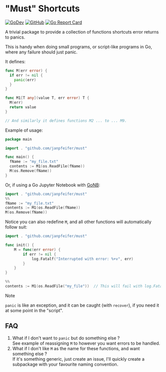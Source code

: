 # "Must" Shortcuts

[![GoDev](https://img.shields.io/badge/go.dev-reference-007d9c?logo=go&logoColor=white)](https://pkg.go.dev/github.com/janpfeifer/must?tab=doc)
[![GitHub](https://img.shields.io/github/license/janpfeifer/must)](https://github.com/Kwynto/gosession/blob/master/LICENSE)
[![Go Report Card](https://goreportcard.com/badge/github.com/janpfeifer/must)](https://goreportcard.com/report/github.com/janpfeifer/must)

A trivial package to provide a collection of functions shortcuts error returns to panics.

This is handy when doing small programs, or script-like programs in Go, where any failure should just panic.

It defines:

```go
func M(err error) {
  if err != nil {
    panic(err)
  }
}

func M1[T any](value T, err error) T {
  M(err)
  return value
}

// And similarly it defines functions M2 ... to ... M9.
```

Example of usage:

```go
package main

import . "github.com/janpfeifer/must"

func main() {
  fName := "my_file.txt"
  contents := M1(os.ReadFile(fName))
  M(os.Remove(fName))
}
```

Or, if using a Go Jupyter Notebook with [GoNB](https://github.com/janpfeifer/gonb):

```go
import . "github.com/janpfeifer/must"
%%
fName := "my_file.txt"
contents := M1(os.ReadFile(fName))
M(os.Remove(fName))
```

Notice you can also redefine `M`, and all other functions will automatically follow suit:

```go
import . "github.com/janpfeifer/must"

func init() {
	M = func(err error) {
	    if err != nil {
		    log.Fatalf("Interrupted with error: %+v", err)	
        }       	
    }
}

%%
contents := M1(os.ReadFile("my_file"))  // This will fail with log.Fatalf if err != nil.
```

> [!NOTE]
> `panic` is like an exception, and it can be caught (with `recover`), if you need it at some point in the "script".

## FAQ

1. What if I don't want to `panic` but do something else ? <br> See example of reassigning `M` to however you want errors to be handled.
2. What if I don't like `M` as the name for these functions, and want something else ? <br> If it's something generic, just create an issue, I'll quickly create a subpackage with your favourite naming convention.

